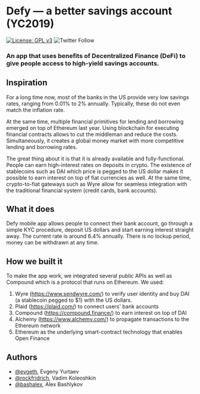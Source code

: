 # Defy — a better savings account (YC2019)
[![License: GPL v3](https://img.shields.io/badge/License-GPLv3-blue.svg)](https://www.gnu.org/licenses/gpl-3.0)
![Twitter Follow](https://img.shields.io/twitter/follow/zerion_io.svg?style=social)
### An app that uses benefits of Decentralized Finance (DeFi) to give people access to high-yield savings accounts.

## Inspiration

For a long time now, most of the banks in the US provide very low savings rates, ranging from 0.01% to 2% annually. Typically, these do not even match the inflation rate. 

At the same time, multiple financial primitives for lending and borrowing emerged on top of Ethereum last year. Using blockchain for executing financial contracts allows to cut the middleman and reduce the costs. Simultaneously, it creates a global money market with more competitive lending and borrowing rates. 

The great thing about it is that it is already available and fully-functional. People can earn high-interest rates on deposits in crypto. The existence of stablecoins such as DAI which price is pegged to the US dollar makes it possible to earn interest on top of fiat currencies as well. At the same time, crypto-to-fiat gateways such as Wyre allow for seamless integration with the traditional financial system (credit cards, bank accounts). 

## What it does

Defy mobile app allows people to connect their bank account, go through a simple KYC procedure, deposit US dollars and start earning interest straight away. The current rate is around 6.4% annually. There is no lockup period, money can be withdrawn at any time.

## How we built it

To make the app work, we integrated several public APIs as well as Compound which is a protocol that runs on Ethereum. We used:

1. Wyre (https://www.sendwyre.com/) to verify user identity and buy DAI (a stablecoin pegged to $1) with the US dollars.
2. Plaid (https://plaid.com/) to connect users' bank accounts
3. Compound (https://compound.finance/) to earn interest on top of DAI
4. Alchemy (https://www.alchemy.com/) to propagate transactions to the Ethereum network
5. Ethereum as the underlying smart-contract technology that enables Open Finance 

## Authors
 - [@evgeth](https://github.com/evgeth), Evgeny Yurtaev 
 - [@rockfridrich](https://github.com/rockfridrich), Vadim Koleoshkin
 - [@bashalex](https://github.com/bashalex), Alex Bashlykov
